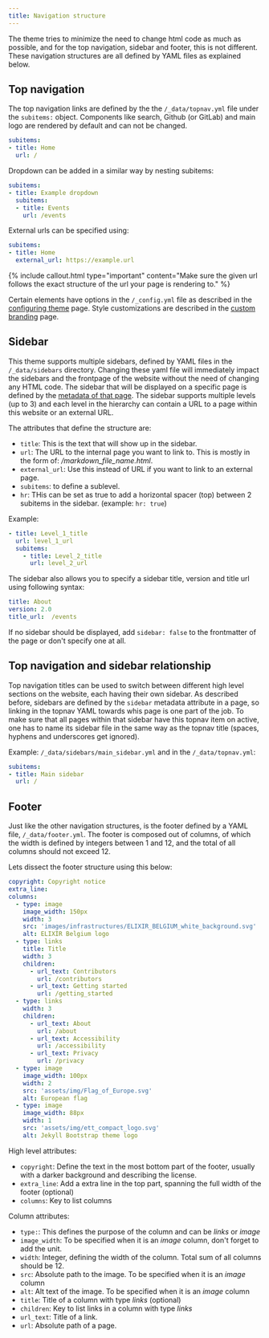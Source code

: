 ```yaml
---
title: Navigation structure
---
```


The theme tries to minimize the need to change html code as much as possible, and for the top navigation, sidebar and footer, this is not different. These navigation structures are all defined by YAML files as  explained below.

## Top navigation

The top navigation links are defined by the the `/_data/topnav.yml` file under the `subitems:` object. Components like search, Github (or GitLab) and main logo are rendered by default and can not be changed.

```yml
subitems:
- title: Home
  url: /
```

Dropdown can be added in a similar way by nesting subitems:

```yml
subitems:
- title: Example dropdown
  subitems:
  - title: Events
    url: /events
```

External urls can be specified using:

```yml
subitems:
- title: Home
  external_url: https://example.url
```

{% include callout.html type="important" content="Make sure the given url follows the exact structure of the url your page is rendering to." %}

Certain elements have options in the `/_config.yml` file as described in the [configuring theme](configuring_theme) page. Style customizations are described in the [custom branding](custom_branding#branding-in-the-top-navigation) page.

## Sidebar

This theme supports multiple sidebars, defined by YAML files in the `/_data/sidebars` directory. Changing these yaml file will immediately impact the sidebars and the frontpage of the website without the need of changing any HTML code. The sidebar that will be displayed on a specific page is defined by the [metadata of that page](page_mechanics). The sidebar supports multiple levels (up to 3) and each level in the hierarchy can contain a URL to a page within this website or an external URL.

The attributes that define the structure are:
- `title`: This is the text that will show up in the sidebar.
- `url`: The URL to the internal page you want to link to. This is mostly in the form of: */markdown_file_name.html*.
- `external_url`: Use this instead of URL if you want to link to an external page.
- `subitems`: to define a sublevel.
- `hr`: THis can be set as true to add a horizontal spacer (top) between 2 subitems in the sidebar. (example: `hr: true`)

Example:

```yaml
- title: Level_1_title
  url: level_1_url
  subitems:
    - title: Level_2_title
      url: level_2_url
```

The sidebar also allows you to specify a sidebar title, version and title url using following syntax:


```yml
title: About
version: 2.0
title_url:  /events
```

If no sidebar should be displayed, add `sidebar: false` to the frontmatter of the page or don't specify one at all.

## Top navigation and sidebar relationship

Top navigation titles can be used to switch between different high level sections on the website, each having their own sidebar. As described before, sidebars are defined by the `sidebar` metadata attribute in a page, so linking in the topnav YAML towards whis page is one part of the job. To make sure that all pages within that sidebar have this topnav item on active, one has to name its sidebar file in the same way as the topnav title (spaces, hyphens and underscores get ignored). 

Example: `/_data/sidebars/main_sidebar.yml` and in the `/_data/topnav.yml`:

```yml
subitems:
- title: Main sidebar
  url: /
```

## Footer

Just like the other navigation structures, is the footer defined by a YAML file, `/_data/footer.yml`.
The footer is composed out of columns, of which the width is defined by integers between 1 and 12, and the total of all columns should not exceed 12.


Lets dissect the footer structure using this below: 

```yml
copyright: Copyright notice
extra_line: 
columns:
  - type: image
    image_width: 150px
    width: 3
    src: 'images/infrastructures/ELIXIR_BELGIUM_white_background.svg'
    alt: ELIXIR Belgium logo
  - type: links
    title: Title
    width: 3
    children: 
      - url_text: Contributors
        url: /contributors
      - url_text: Getting started
        url: /getting_started
  - type: links
    width: 3
    children: 
      - url_text: About
        url: /about
      - url_text: Accessibility
        url: /accessibility
      - url_text: Privacy
        url: /privacy
  - type: image
    image_width: 100px
    width: 2
    src: 'assets/img/Flag_of_Europe.svg'
    alt: European flag
  - type: image
    image_width: 88px
    width: 1
    src: 'assets/img/ett_compact_logo.svg'
    alt: Jekyll Bootstrap theme logo
```

High level attributes:

* `copyright`: Define the text in the most bottom part of the footer, usually with a darker background and describing the license.
* `extra_line`: Add a extra line in the top part, spanning the full width of the footer (optional)
* `columns`: Key to list columns

Column attributes:

* `type:`: This defines the purpose of the column and can be *links* or *image*
* `image_width`: To be specified when it is an *image* column, don't forget to add the unit.
* `width`: Integer, defining the width of the column. Total sum of all columns should be 12.
* `src`: Absolute path to the image. To be specified when it is an *image* column
* `alt`: Alt text of the image. To be specified when it is an *image* column
* `title`: Title of a column with type *links* (optional)
* `children`: Key to list links in a column with type *links*
* `url_text`: Title of a link.
* `url`: Absolute path of a page.




